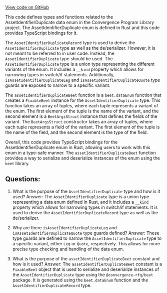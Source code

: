 [View code on GitHub](https://github.com/convergence-rfq/convergence-program-library/psyoptions-european-instrument/js/generated/types/AssetIdentifierDuplicate.ts)

This code defines types and functions related to the AssetIdentifierDuplicate data enum in the Convergence Program Library project. The AssetIdentifierDuplicate enum is defined in Rust and this code provides TypeScript bindings for it.

The `AssetIdentifierDuplicateRecord` type is used to derive the `AssetIdentifierDuplicate` type as well as the de/serializer. However, it is not meant to be referred to in user code. Instead, the `AssetIdentifierDuplicate` type should be used. The `AssetIdentifierDuplicate` type is a union type representing the different variants of the enum. It includes a `__kind` property which allows for narrowing types in switch/if statements. Additionally, `isAssetIdentifierDuplicateLeg` and `isAssetIdentifierDuplicateQuote` type guards are exposed to narrow to a specific variant.

The `assetIdentifierDuplicateBeet` function is a `beet.dataEnum` function that creates a `FixableBeet` instance for the `AssetIdentifierDuplicate` type. This function takes an array of tuples, where each tuple represents a variant of the enum. The first element of the tuple is the name of the variant, and the second element is a `BeetArgsStruct` instance that defines the fields of the variant. The `BeetArgsStruct` constructor takes an array of tuples, where each tuple represents a field of the variant. The first element of the tuple is the name of the field, and the second element is the type of the field.

Overall, this code provides TypeScript bindings for the AssetIdentifierDuplicate enum in Rust, allowing users to work with this enum in a type-safe manner. The `assetIdentifierDuplicateBeet` function provides a way to serialize and deserialize instances of the enum using the `beet` library.
## Questions: 
 1. What is the purpose of the `AssetIdentifierDuplicate` type and how is it used?
   Answer: The `AssetIdentifierDuplicate` type is a union type representing a data enum defined in Rust, and it includes a `__kind` property which allows for narrowing types in switch/if statements. It is used to derive the `AssetIdentifierDuplicateRecord` type as well as the de/serializer.

2. Why are there `isAssetIdentifierDuplicateLeg` and `isAssetIdentifierDuplicateQuote` type guards defined?
   Answer: These type guards are defined to narrow the `AssetIdentifierDuplicate` type to a specific variant, either `Leg` or `Quote`, respectively. This allows for more precise type checking and handling of the data enum.

3. What is the purpose of the `assetIdentifierDuplicateBeet` constant and how is it used?
   Answer: The `assetIdentifierDuplicateBeet` constant is a `FixableBeet` object that is used to serialize and deserialize instances of the `AssetIdentifierDuplicate` type using the `@convergence-rfq/beet` package. It is generated using the `beet.dataEnum` function and the `AssetIdentifierDuplicateRecord` type.